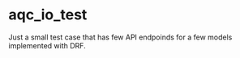 # aqc_io_test
Just a small test case that has few API endpoinds for a few models implemented with DRF.
